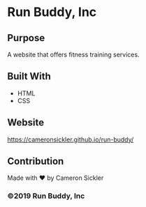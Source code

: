 # Run Buddy, Inc

## Purpose
A website that offers fitness training services. 

## Built With
* HTML
* CSS

## Website
https://cameronsickler.github.io/run-buddy/

## Contribution
Made with ❤️ by Cameron Sickler

### ©️2019 Run Buddy, Inc 
